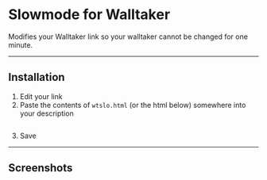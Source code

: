 # Slowmode for Walltaker
Modifies your Walltaker link so your walltaker cannot be changed for one minute.

---
## Installation
1. Edit your link
2. Paste the contents of `wtslo.html` (or the html below) somewhere into your description
```html

```
3. Save

---
## Screenshots


